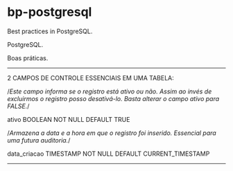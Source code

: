 # bp-postgresql
Best practices in PostgreSQL.

PostgreSQL.

Boas práticas. 

----------
2 CAMPOS DE CONTROLE ESSENCIAIS EM UMA TABELA:

/*Este campo informa se o registro está ativo ou não.
Assim ao invés de excluirmos o registro posso desativá-lo. 
Basta alterar o campo ativo para FALSE.*/

ativo BOOLEAN NOT NULL DEFAULT TRUE

/*Armazena a data e a hora em que o registro foi inserido.
Essencial para uma futura auditoria.*/

data_criacao TIMESTAMP NOT NULL DEFAULT CURRENT_TIMESTAMP

----------
